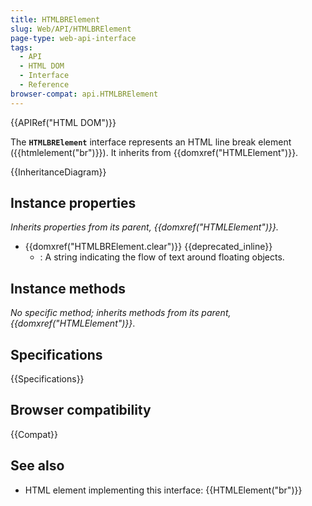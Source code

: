 ```yaml
---
title: HTMLBRElement
slug: Web/API/HTMLBRElement
page-type: web-api-interface
tags:
  - API
  - HTML DOM
  - Interface
  - Reference
browser-compat: api.HTMLBRElement
---
```


{{APIRef("HTML DOM")}}

The **`HTMLBRElement`** interface represents an HTML line break element ({{htmlelement("br")}}). It inherits from {{domxref("HTMLElement")}}.

{{InheritanceDiagram}}

## Instance properties

_Inherits properties from its parent, {{domxref("HTMLElement")}}._

- {{domxref("HTMLBRElement.clear")}} {{deprecated_inline}}
  - : A string indicating the flow of text around floating objects.

## Instance methods

_No specific method; inherits methods from its parent, {{domxref("HTMLElement")}}_.

## Specifications

{{Specifications}}

## Browser compatibility

{{Compat}}

## See also

- HTML element implementing this interface: {{HTMLElement("br")}}

